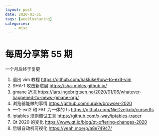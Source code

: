 ```yaml
---
layout: post
date: 2020-01-31
tags: [weeklysharing]
categories:
    - misc
---
```


# 每周分享第 55 期

一个月后终于复更

1. 退出 vim 教程 https://github.com/hakluke/how-to-exit-vim
2. SHA-1 攻击新进展 https://sha-mbles.github.io/
3. gmane 近况 https://lars.ingebrigtsen.no/2020/01/06/whatever-happened-to-news-gmane-org/
4. 浏览器能做的事情 https://github.com/luruke/browser-2020
5. 一个 ext2 和 FAT 为一体的 fs https://github.com/NieDzejkob/cursedfs
6. iptables 规则调试工具 https://github.com/x-way/iptables-tracer
7. Qt 2020 的变化 https://www.qt.io/blog/qt-offering-changes-2020
8. 后缀自动机可视化 https://yeah.moe/p/a8e74947/
